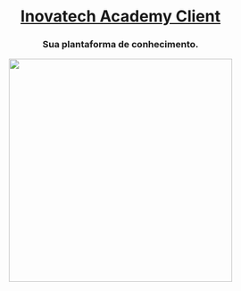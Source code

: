 <h1 align="center">
     <a href="#" alt="site do Docks Management"> Inovatech Academy Client </a>
</h1>

<h3 align="center">
    Sua plantaforma de conhecimento.
</h3>

<p align="center" style="display: flex; align-items: flex-start; justify-content: center;">
  <img alt="" title="" src="https://raw.githubusercontent.com/RicardoRibeiroJunior/inovatech-academy/main/src/assets/login.png" width="400px">
</p>

